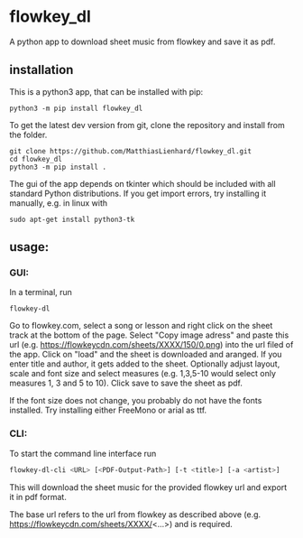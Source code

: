 # flowkey_dl

A python app to download sheet music from flowkey and save it as pdf.

## installation

This is a python3 app, that can be installed with pip:

```
python3 -m pip install flowkey_dl
```

To get the latest dev version from git, clone the repository and install from the folder. 
```
git clone https://github.com/MatthiasLienhard/flowkey_dl.git
cd flowkey_dl
python3 -m pip install .
```

The gui of the app depends on tkinter which should be included with all standard Python distributions. If you get import errors, try installing it manually, e.g. in linux with

```
sudo apt-get install python3-tk
```

## usage:

### GUI:

In a terminal, run

```
flowkey-dl

```

Go to flowkey.com, select a song or lesson and right click on the sheet track at the bottom of the page. Select "Copy image adress" and paste this url (e.g. https://flowkeycdn.com/sheets/XXXX/150/0.png) into the url filed of the app. Click on "load" and the sheet is downloaded and aranged. If you enter title and author, it gets added to the sheet. Optionally adjust layout, scale and font size and select measures (e.g. 1,3,5-10 would select only measures 1, 3 and 5 to 10). Click save to save the sheet as pdf.

If the font size does not change, you probably do not have the fonts installed. Try installing either FreeMono or arial as ttf.

### CLI:

To start the command line interface run

```bash
flowkey-dl-cli <URL> [<PDF-Output-Path>] [-t <title>] [-a <artist>]
```

This will download the sheet music for the provided flowkey url and export it in pdf format.

The base url refers to the url from flowkey as described above (e.g. https://flowkeycdn.com/sheets/XXXX/<...>) and is required.
